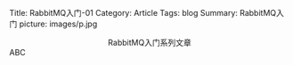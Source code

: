 Title: RabbitMQ入门-01
Category: Article
Tags: blog
Summary: RabbitMQ入门
picture: images/p.jpg


<center>RabbitMQ入门系列文章</center>
<a>ABC</a>
